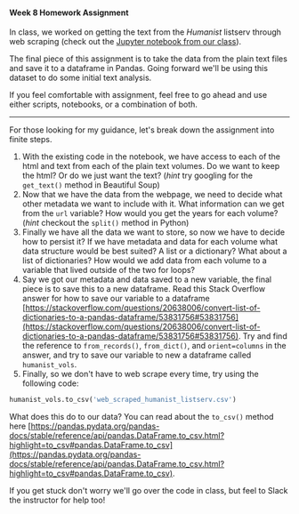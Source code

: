 #### Week 8 Homework Assignment

In class, we worked on getting the text from the *Humanist* listserv through web scraping (check out the [Jupyter notebook from our class](Pandas%20Web%20Scraping%20Humanist.ipynb)).

The final piece of this assignment is to take the data from the plain text files and save it to a dataframe in Pandas. Going forward we'll be using this dataset to do some initial text analysis.

If you feel comfortable with assignment, feel free to go ahead and use either scripts, notebooks, or a combination of both.

---
For those looking for my guidance, let's break down the assignment into finite steps.

1. With the existing code in the notebook, we have access to each of the html and text from each of the plain text volumes. Do we want to keep the html? Or do we just want the text? (*hint* try googling for the `get_text()` method in Beautiful Soup)
2. Now that we have the data from the webpage, we need to decide what other metadata we want to include with it. What information can we get from the `url` variable? How would you get the years for each volume? (*hint* checkout the `split()` method in Python)
3. Finally we have all the data we want to store, so now we have to decide how to persist it? If we have metadata and data for each volume what data structure would be best suited? A list or a dictionary? What about a list of dictionaries? How would we add data from each volume to a variable that lived outside of the two for loops?
4. Say we got our metadata and data saved to a new variable, the final piece is to save this to a new dataframe. Read this Stack Overflow answer for how to save our variable to a dataframe [https://stackoverflow.com/questions/20638006/convert-list-of-dictionaries-to-a-pandas-dataframe/53831756#53831756](https://stackoverflow.com/questions/20638006/convert-list-of-dictionaries-to-a-pandas-dataframe/53831756#53831756). Try and find the reference to `from_records()`, `from_dict()`, and `orient=columns` in the answer, and try to save our variable to new a dataframe called `humanist_vols`.
5. Finally, so we don't have to web scrape every time, try using the following code:

```python
humanist_vols.to_csv('web_scraped_humanist_listserv.csv')
```

What does this do to our data? You can read about the `to_csv()` method here [https://pandas.pydata.org/pandas-docs/stable/reference/api/pandas.DataFrame.to_csv.html?highlight=to_csv#pandas.DataFrame.to_csv](https://pandas.pydata.org/pandas-docs/stable/reference/api/pandas.DataFrame.to_csv.html?highlight=to_csv#pandas.DataFrame.to_csv).

If you get stuck don't worry we'll go over the code in class, but feel to Slack the instructor for help too!